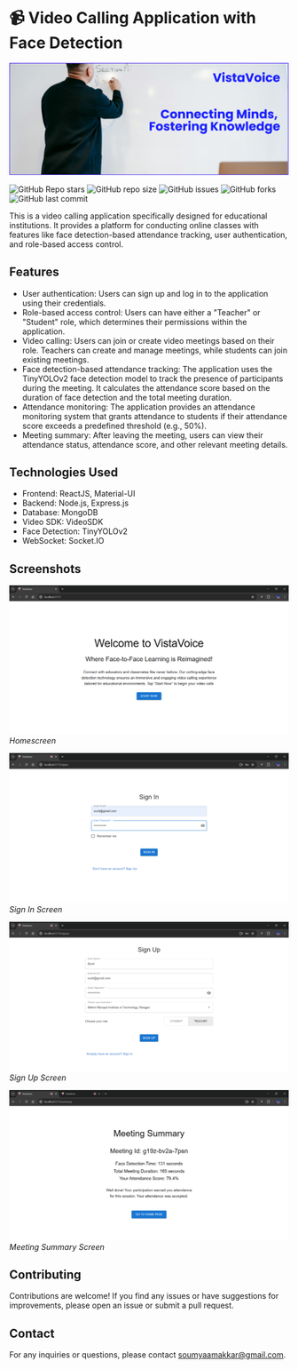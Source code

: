 # 📹 Video Calling Application with Face Detection

<p align="center">
  <img src="/images/banner.png" />
</p>

![GitHub Repo stars](https://img.shields.io/github/stars/sleepy-coder-101/video-call?logo=Apache%20Spark&style=for-the-badge) ![GitHub repo size](https://img.shields.io/github/repo-size/sleepy-coder-101/video-call?logo=Files&style=for-the-badge) ![GitHub issues](https://img.shields.io/github/issues/sleepy-coder-101/video-call?logo=github&style=for-the-badge) ![GitHub forks](https://img.shields.io/github/forks/sleepy-coder-101/video-call?logo=forgejo&style=for-the-badge) ![GitHub last commit](https://img.shields.io/github/last-commit/sleepy-coder-101/video-call?logo=GitHub&style=for-the-badge)

This is a video calling application specifically designed for educational institutions. It provides a platform for conducting online classes with features like face detection-based attendance tracking, user authentication, and role-based access control.

## Features

- User authentication: Users can sign up and log in to the application using their credentials.
- Role-based access control: Users can have either a "Teacher" or "Student" role, which determines their permissions within the application.
- Video calling: Users can join or create video meetings based on their role. Teachers can create and manage meetings, while students can join existing meetings.
- Face detection-based attendance tracking: The application uses the TinyYOLOv2 face detection model to track the presence of participants during the meeting. It calculates the attendance score based on the duration of face detection and the total meeting duration.
- Attendance monitoring: The application provides an attendance monitoring system that grants attendance to students if their attendance score exceeds a predefined threshold (e.g., 50%).
- Meeting summary: After leaving the meeting, users can view their attendance status, attendance score, and other relevant meeting details.

## Technologies Used

- Frontend: ReactJS, Material-UI
- Backend: Node.js, Express.js
- Database: MongoDB
- Video SDK: VideoSDK
- Face Detection: TinyYOLOv2
- WebSocket: Socket.IO

## Screenshots

![Homescreen](images/Homescreen.png)
_Homescreen_

![Sign In Screen](images/Sign%20In%20Filled.png)
_Sign In Screen_

![Sign Up Screen](images/Sign%20Up%20Filled.png)
_Sign Up Screen_

![Meeting Summary Screen](images/Meeting%20Summary%20user%201.png)
_Meeting Summary Screen_

## Contributing

Contributions are welcome! If you find any issues or have suggestions for improvements, please open an issue or submit a pull request.

## Contact

For any inquiries or questions, please contact [soumyaamakkar@gmail.com](mailto:soumyaamakkar@gmail.com).
